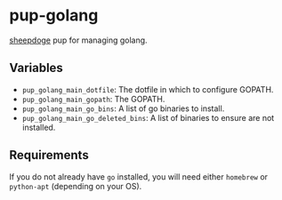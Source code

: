 # pup-golang

[sheepdoge](https://github.com/mattjmcnaughton/sheepdoge) pup for managing
golang.

## Variables

- `pup_golang_main_dotfile`: The dotfile in which to configure GOPATH.
- `pup_golang_main_gopath`: The GOPATH.
- `pup_golang_main_go_bins`: A list of go binaries to install.
- `pup_golang_main_go_deleted_bins`: A list of binaries to ensure are not
  installed.

## Requirements

If you do not already have `go` installed, you will need either `homebrew` or
`python-apt` (depending on your OS).
